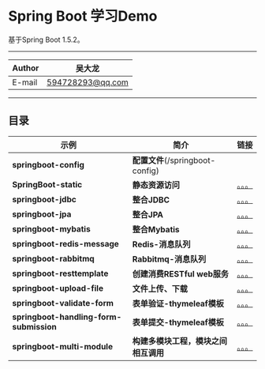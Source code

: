 Spring Boot 学习Demo
===========================
基于Spring Boot 1.5.2。

****

|Author|吴大龙|
|---|---
|E-mail|594728293@qq.com


****
## 目录
|示例|简介|链接|
|----|-----|-----|
|**springboot-config**|__配置文件__(/springboot-config)|
|**SpringBoot-static**|__静态资源访问__|[。。。](/SpringBoot-static)|
|**springboot-jdbc**|__整合JDBC__|[。。。](/springboot-jdbc)|
|**springboot-jpa**|__整合JPA__|[。。。](/springboot-jpa)|
|**springboot-mybatis**|__整合Mybatis__|[。。。](/springboot-mybatis)|
|**springboot-redis-message**|__Redis-消息队列__|[。。。](/springboot-redis-message)|
|**springboot-rabbitmq**|__Rabbitmq-消息队列__|[。。。](/springboot-rabbitmq)|
|**springboot-resttemplate**|__创建消费RESTful web服务__|[。。。](/springboot-resttemplate)|
|**springboot-upload-file**|__文件上传、下载__|[。。。](/springboot-upload-file)|
|**springboot-validate-form**|__表单验证-thymeleaf模板__|[。。。](/springboot-validate-form)|
|**springboot-handling-form-submission**|__表单提交-thymeleaf模板__|[。。。](/springboot-handling-form-submission)|
|**springboot-multi-module**|__构建多模块工程，模块之间相互调用__|[。。。](/springboot-multi-module)|
